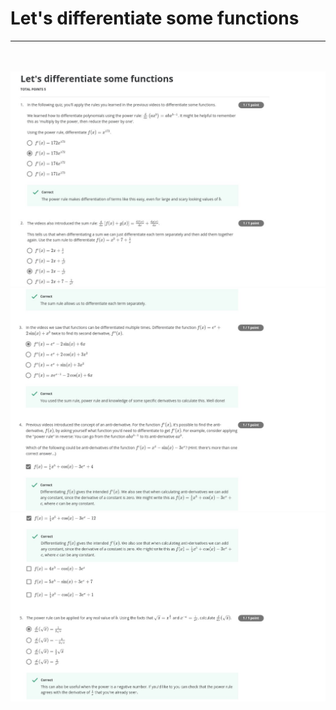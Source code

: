 # Let's differentiate some functions
---
<br><br>
<img src="../Images/Qz3_im1.jpg">
<img src="../Images/Qz3_im2.jpg">
<img src="../Images/Qz3_im3.jpg">

<br><br>
